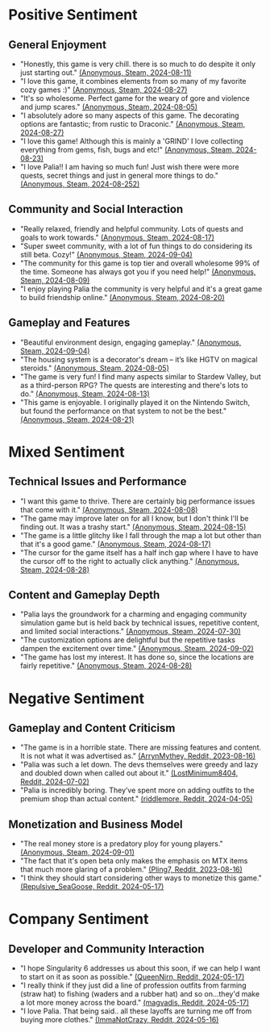# Positive Sentiment

## General Enjoyment
- "Honestly, this game is very chill. there is so much to do despite it only just starting out." [(Anonymous, Steam, 2024-08-11)](https://steam/76561198030133145)
- "I love this game, it combines elements from so many of my favorite cozy games :)" [(Anonymous, Steam, 2024-08-27)](https://steam/76561199442723712)
- "It's so wholesome. Perfect game for the weary of gore and violence and jump scares." [(Anonymous, Steam, 2024-08-05)](https://steam/76561198844012228)
- "I absolutely adore so many aspects of this game. The decorating options are fantastic; from rustic to Draconic." [(Anonymous, Steam, 2024-08-27)](https://steam/76561198984068182)
- "I love this game! Although this is mainly a 'GRIND' I love collecting everything from gems, fish, bugs and etc!" [(Anonymous, Steam, 2024-08-23)](https://steam/76561198981072698)
- "I love Palia!! I am having so much fun! Just wish there were more quests, secret things and just in general more things to do." [(Anonymous, Steam, 2024-08-252)](https://steam/76561198128862790)

## Community and Social Interaction
- "Really relaxed, friendly and helpful community. Lots of quests and goals to work towards." [(Anonymous, Steam, 2024-08-17)](https://steam/76561198184514059)
- "Super sweet community, with a lot of fun things to do considering its still beta. Cozy!" [(Anonymous, Steam, 2024-09-04)](https://steam/76561198830900143)
- "The community for this game is top tier and overall wholesome 99% of the time. Someone has always got you if you need help!" [(Anonymous, Steam, 2024-08-09)](https://steam/76561198169109314)
- "I enjoy playing Palia the community is very helpful and it's a great game to build friendship online." [(Anonymous, Steam, 2024-08-20)](https://steam/76561199367545879)

## Gameplay and Features
- "Beautiful environment design, engaging gameplay." [(Anonymous, Steam, 2024-09-04)](https://steam/76561199575797731)
- "The housing system is a decorator's dream – it’s like HGTV on magical steroids." [(Anonymous, Steam, 2024-08-05)](https://steam/76561198276518029)
- "The game is very fun! I find many aspects similar to Stardew Valley, but as a third-person RPG? The quests are interesting and there's lots to do." [(Anonymous, Steam, 2024-08-13)](https://steam/76561199013443445)
- "This game is enjoyable. I originally played it on the Nintendo Switch, but found the performance on that system to not be the best." [(Anonymous, Steam, 2024-08-21)](https://steam/76561197960434415)

# Mixed Sentiment

## Technical Issues and Performance
- "I want this game to thrive. There are certainly big performance issues that come with it." [(Anonymous, Steam, 2024-08-08)](https://steam/76561199191105813)
- "The game may improve later on for all I know, but I don't think I'll be finding out. It was a trashy start." [(Anonymous, Steam, 2024-08-15)](https://steam/76561198318134447)
- "The game is a little glitchy like I fall through the map a lot but other than that it's a good game." [(Anonymous, Steam, 2024-08-17)](https://steam/76561199380091577)
- "The cursor for the game itself has a half inch gap where I have to have the cursor off to the right to actually click anything." [(Anonymous, Steam, 2024-08-28)](https://steam/76561198412302654)

## Content and Gameplay Depth
- "Palia lays the groundwork for a charming and engaging community simulation game but is held back by technical issues, repetitive content, and limited social interactions." [(Anonymous, Steam, 2024-07-30)](https://steam/76561198178796718)
- "The customization options are delightful but the repetitive tasks dampen the excitement over time." [(Anonymous, Steam, 2024-09-02)](https://steam/76561198122706816)
- "The game has lost my interest. It has done so, since the locations are fairly repetitive." [(Anonymous, Steam, 2024-08-28)](https://steam/76561199155083190)

# Negative Sentiment

## Gameplay and Content Criticism
- "The game is in a horrible state. There are missing features and content. It is not what it was advertised as." [(ArrynMythey, Reddit, 2023-08-16)](https://www.reddit.com/r/Palia/comments/15sufww/repost_open_up_your_eyes/)
- "Palia was such a let down. The devs themselves were greedy and lazy and doubled down when called out about it." [(LostMinimum8404, Reddit, 2024-07-02)](https://www.reddit.com/r/MMORPG/comments/1dtp97n/daybreak_acquires_singularity_6_palia_developer/lbbkb5g/)
- "Palia is incredibly boring. They’ve spent more on adding outfits to the premium shop than actual content." [(riddlemore, Reddit, 2024-04-05)](https://www.reddit.com/r/pcgaming/comments/1bwiuin/cozy_mmo_palia_developer_singularity_6_has/ky8511k/)

## Monetization and Business Model
- "The real money store is a predatory ploy for young players." [(Anonymous, Steam, 2024-09-01)](https://steam/76561199440662024)
- "The fact that it's open beta only makes the emphasis on MTX items that much more glaring of a problem." [(Pling7, Reddit, 2023-08-16)](https://www.reddit.com/r/Palia/comments/15ss9gg/singularity_6_is_not_an_indie_company/jwg9fhv/)
- "I think they should start considering other ways to monetize this game." [(Repulsive_SeaGoose, Reddit, 2024-05-17)](https://www.reddit.com/r/Palia/comments/1ctgcw1/more_layoffs_at_s6_teams_down_to_a_few_dozen/l4e89a0/)

# Company Sentiment

## Developer and Community Interaction
- "I hope Singularity 6 addresses us about this soon, if we can help I want to start on it as soon as possible." [(QueenNirn, Reddit, 2024-05-17)](https://www.reddit.com/r/Palia/comments/1ctgcw1/more_layoffs_at_s6_teams_down_to_a_few_dozen/l4e2vxv/)
- "I really think if they just did a line of profession outfits from farming (straw hat) to fishing (waders and a rubber hat) and so on...they'd make a lot more money across the board." [(magvadis, Reddit, 2024-05-17)](https://www.reddit.com/r/Palia/comments/1ctgcw1/more_layoffs_at_s6_teams_down_to_a_few_dozen/l4f4t92/)
- "I love Palia. That being said.. all these layoffs are turning me off from buying more clothes." [(ImmaNotCrazy, Reddit, 2024-05-16)](https://www.reddit.com/r/Palia/comments/1ctgcw1/more_layoffs_at_s6_teams_down_to_a_few_dozen/l4bv03f/)